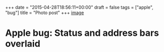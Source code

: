+++
date = "2015-04-28T18:56:11+00:00"
draft = false
tags = ["apple", "bug"]
title = "Photo post"
+++
[image](/img/2015-04-28-photo-post/c30e9bbc41fc15c12b362c50631b8e13239880066af26e6abe5ac5e3eb045ec3.jpg)



# Apple bug: Status and address bars overlaid
